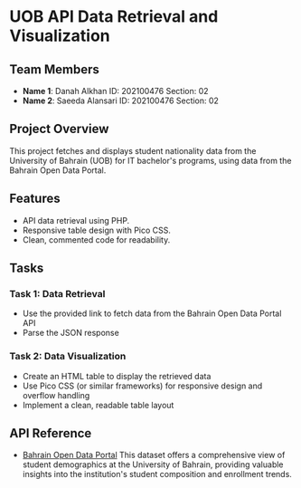 # UOB API Data Retrieval and Visualization

## Team Members
- **Name 1**: Danah Alkhan  ID: 202100476  Section: 02
- **Name 2**: Saeeda Alansari  ID: 202100476  Section: 02

## Project Overview
This project fetches and displays student nationality data from the University of Bahrain (UOB) for IT bachelor's programs, using data from the Bahrain Open Data Portal.

## Features
- API data retrieval using PHP.
- Responsive table design with Pico CSS.
- Clean, commented code for readability.

## Tasks

### Task 1: Data Retrieval
- Use the provided link to fetch data from the Bahrain Open Data Portal API
- Parse the JSON response

### Task 2: Data Visualization
- Create an HTML table to display the retrieved data
- Use Pico CSS (or similar frameworks) for responsive design and overflow handling
- Implement a clean, readable table layout

  
## API Reference
- [Bahrain Open Data Portal](https://data.gov.bh/)
This dataset offers a comprehensive view of student demographics at the University of Bahrain, providing valuable insights into the institution's student composition and enrollment trends.

